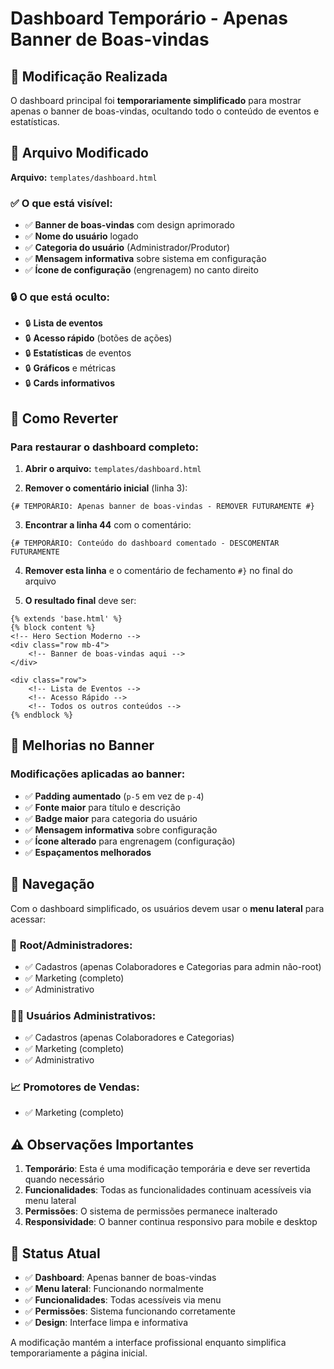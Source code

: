 # Dashboard Temporário - Apenas Banner de Boas-vindas

## 🎯 Modificação Realizada

O dashboard principal foi **temporariamente simplificado** para mostrar apenas o banner de boas-vindas, ocultando todo o conteúdo de eventos e estatísticas.

## 📝 Arquivo Modificado

**Arquivo:** `templates/dashboard.html`

### ✅ O que está visível:
- ✅ **Banner de boas-vindas** com design aprimorado
- ✅ **Nome do usuário** logado
- ✅ **Categoria do usuário** (Administrador/Produtor)
- ✅ **Mensagem informativa** sobre sistema em configuração
- ✅ **Ícone de configuração** (engrenagem) no canto direito

### 🔒 O que está oculto:
- 🔒 **Lista de eventos**
- 🔒 **Acesso rápido** (botões de ações)
- 🔒 **Estatísticas** de eventos
- 🔒 **Gráficos** e métricas
- 🔒 **Cards informativos**

## 🔄 Como Reverter

### Para restaurar o dashboard completo:

1. **Abrir o arquivo:** `templates/dashboard.html`

2. **Remover o comentário inicial** (linha 3):
```jinja2
{# TEMPORÁRIO: Apenas banner de boas-vindas - REMOVER FUTURAMENTE #}
```

3. **Encontrar a linha 44** com o comentário:
```jinja2
{# TEMPORÁRIO: Conteúdo do dashboard comentado - DESCOMENTAR FUTURAMENTE
```

4. **Remover esta linha** e o comentário de fechamento `#}` no final do arquivo

5. **O resultado final** deve ser:
```jinja2
{% extends 'base.html' %}
{% block content %}
<!-- Hero Section Moderno -->
<div class="row mb-4">
    <!-- Banner de boas-vindas aqui -->
</div>

<div class="row">
    <!-- Lista de Eventos -->
    <!-- Acesso Rápido -->
    <!-- Todos os outros conteúdos -->
{% endblock %}
```

## 🎨 Melhorias no Banner

### Modificações aplicadas ao banner:
- ✅ **Padding aumentado** (`p-5` em vez de `p-4`)
- ✅ **Fonte maior** para título e descrição
- ✅ **Badge maior** para categoria do usuário
- ✅ **Mensagem informativa** sobre configuração
- ✅ **Ícone alterado** para engrenagem (configuração)
- ✅ **Espaçamentos melhorados**

## 📍 Navegação

Com o dashboard simplificado, os usuários devem usar o **menu lateral** para acessar:

### 👑 **Root/Administradores:**
- ✅ Cadastros (apenas Colaboradores e Categorias para admin não-root)
- ✅ Marketing (completo)
- ✅ Administrativo

### 👨‍💼 **Usuários Administrativos:**
- ✅ Cadastros (apenas Colaboradores e Categorias)
- ✅ Marketing (completo)
- ✅ Administrativo

### 📈 **Promotores de Vendas:**
- ✅ Marketing (completo)

## ⚠️ Observações Importantes

1. **Temporário**: Esta é uma modificação temporária e deve ser revertida quando necessário
2. **Funcionalidades**: Todas as funcionalidades continuam acessíveis via menu lateral
3. **Permissões**: O sistema de permissões permanece inalterado
4. **Responsividade**: O banner continua responsivo para mobile e desktop

## 🎪 Status Atual

- ✅ **Dashboard**: Apenas banner de boas-vindas
- ✅ **Menu lateral**: Funcionando normalmente
- ✅ **Funcionalidades**: Todas acessíveis via menu
- ✅ **Permissões**: Sistema funcionando corretamente
- ✅ **Design**: Interface limpa e informativa

A modificação mantém a interface profissional enquanto simplifica temporariamente a página inicial.
